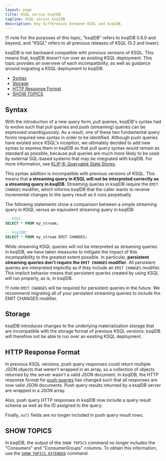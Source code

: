 ```yaml
---
layout: page
title: KSQL versus ksqlDB
tagline: KSQL versus ksqlDB
description: Key differences between KSQL and ksqlDB.
---
```


!!! note
    For the purposes of this topic, "ksqlDB" refers to ksqlDB 0.6.0 and beyond,
    and "KSQL" refers to all previous releases of KSQL (5.3 and lower).

ksqlDB is not backward compatible with previous versions of KSQL. This means
that, ksqlDB doesn't run over an existing KSQL deployment. This topic provides
an overview of each incompatibility, as well as guidance around migrating a
KSQL deployment to ksqlDB.

- [Syntax](#syntax)
- [Storage](#storage)
- [HTTP Response Format](#http-response-format)
- [SHOW TOPICS](#show-topics)

Syntax
------

With the introduction of a new query form, pull queries, ksqlDB's syntax had to
evolve such that pull queries and push (streaming) queries can be expressed
unambiguously. As a result, one of these two fundamental query forms required
new syntax in order to be identified. Although push queries have existed since
KSQL's inception, we ultimately decided to add new syntax to express them in
ksqlDB so that pull query syntax would remain as standard as possible, because
pull queries are much more likely to be used by external SQL-based systems that
may be integrated with ksqlDB. For more information, see
[KLIP-8: Queryable State Stores](https://github.com/confluentinc/ksql/blob/master/design-proposals/klip-8-queryable-state-stores.md).

This syntax addition is incompatible with previous versions of KSQL. This means
that **a streaming query in KSQL will not be interpreted correctly as a streaming query in ksqlDB**.
Streaming queries in ksqlDB require the `EMIT CHANGES` modifier, which informs
ksqlDB that the caller wants to receive incremental changes to the query result
as it runs perpetually.

The following statements show a comparison between a simple streaming query in
KSQL versus an equivalent streaming query in ksqlDB:

```sql
-- KSQL:
SELECT * FROM my_stream;

-- ksqlDB:
SELECT * FROM my_stream EMIT CHANGES;
```

While streaming KSQL queries will not be interpreted as streaming queries in
ksqlDB, we have taken measures to mitigate the impact of this incompatibility
to the greatest extent possible. In particular, **persistent streaming queries
don't require the `EMIT CHANGES` modifier**. All persistent queries are
interpreted implicitly as if they include an `EMIT CHANGES` modifier. This
implicit behavior means that persistent queries created by using KSQL will run
properly, as is, in ksqlDB.

!!! note
    `EMIT CHANGES` will be required for persistent queries in the future. We
    recommend migrating all of your persistent streaming queries to include
    the EMIT CHANGES modifier.

Storage
--------

ksqlDB introduces changes to the underlying materialization storage that are
incompatible with the storage format of previous KSQL versions. ksqlDB will
therefore not be able to run over an existing KSQL deployment.

HTTP Response Format
-----------------------

In previous KSQL versions, push query responses could return multiple JSON
objects that weren't wrapped in an array, so a collection of objects returned
by the server wasn't a valid JSON document. In ksqlDB, the HTTP response format
for [push queries](../concepts/queries/push.md) has changed such that all
responses are now valid JSON documents. Push query results returned by a
ksqlDB server are wrapped in a JSON array.

Also, push query HTTP responses in ksqlDB now include a query result schema
as well as the ID assigned to the query.

Finally, `null` fields are no longer included in push query result rows.

SHOW TOPICS
-----------

In ksqlDB, the output of the `SHOW TOPICS` command no longer includes the
"Consumers" and "ConsumerGroups" columns. To obtain this information, use
the [`SHOW TOPICS EXTENDED`](../developer-guide/ksqldb-reference/show-topics.md)
command.
